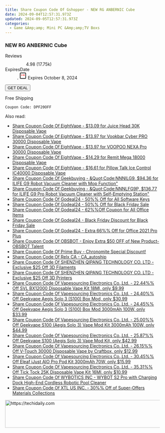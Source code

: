 ```yaml
---
title: Share Coupon Code Of Gshopper - NEW RG ANBERNIC Cube
date: 2024-09-04T12:57:31.973Z
updated: 2024-09-05T12:57:31.973Z
categories:
  - Game &Amp;amp; Mini PC &Amp;amp;TV Boxs
---
```



<main class="px-4 py-6 sm:p-6 md:px-8 md:py-10">
  <div class="mx-auto grid max-w-4xl grid-cols-1">
    <div class="relative col-start-1 row-start-1 flex flex-col-reverse rounded-lg bg-gradient-to-t from-black/75 via-black/0 p-3 sm:row-start-2 sm:bg-none sm:p-0 lg:row-start-1">
      <h3 class="mt-1 text-lg font-semibold text-white sm:text-slate-900 md:text-2xl dark:sm:text-white">NEW RG ANBERNIC Cube</h3>
    </div>
        <dl class="row-start-2 mt-4 flex items-center text-xs font-medium sm:row-start-3 sm:mt-1 md:mt-2.5 lg:row-start-2">
      <dt class="sr-only">Reviews</dt>
      <dd class="flex items-center text-indigo-600 dark:text-indigo-400">
        <svg width="24" height="24" fill="none" aria-hidden="true" class="mr-1 stroke-current dark:stroke-indigo-500">
          <path d="m12 5 2 5h5l-4 4 2.103 5L12 16l-5.103 3L9 14l-4-4h5l2-5Z" stroke-width="2" stroke-linecap="round" stroke-linejoin="round" />
        </svg>
        <span>4.98 <span class="font-normal text-slate-400">(17.75k)</span></span>
      </dd>
      <dt class="sr-only">ExpiresDate</dt>
      <dd class="flex items-center">
        <svg width="2" height="2" aria-hidden="true" fill="currentColor" class="mx-3 text-slate-300">
          <circle cx="1" cy="1" r="1" />
        </svg>
        <svg width="24" height="24" viewBox="0 0 24 24" fill="none" stroke="currentColor" stroke-width="2">
          <rect x="3" y="3" width="18" height="18" rx="2" fill="#fff" />
          <path d="M6 10L18 10" stroke="red" stroke-width="2" fill="none" />
          <path d="M10 6L10 18" stroke="#fff" stroke-width="2" fill="none" />
        </svg>
        Expires October 8, 2024      </dd>
    </dl>
    <div class="col-start-1 row-start-3 mt-4 self-center sm:col-start-2 sm:row-span-2 sm:row-start-2 sm:mt-0 lg:col-start-1 lg:row-start-3 lg:row-end-4 lg:mt-6">
      <button type="button" onClick="javascript:window.open(decodeURIComponent('https%3A%2F%2Fwww.shareasale.com%2Fu.cfm%3Fd%3D1117848%26m%3D97331%26u%3D4338022'), '_blank');void(0);" class="rounded-lg bg-red-600 px-3 py-2 text-sm font-medium leading-6 text-white">
       GET DEAL
      </button>
    </div>
    <p class="col-start-1 mt-4 text-sm leading-6 sm:col-span-2 lg:col-span-1 lg:row-start-4 lg:mt-6 dark:text-slate-400">Free Shipping 
</p>
    <p class="mt-4">
      <code class="bg-purple-900 p-4 text-sm font-bold text-white" onClick="javascript:window.open(decodeURIComponent('https%3A%2F%2Fwww.shareasale.com%2Fu.cfm%3Fd%3D1117848%26m%3D97331%26u%3D4338022'), '_blank');void(0);">Coupon Code: <span class="bg-green-500 p-2 rounded tracking-widest">DPF20OFF</span></code>
    </p>
  </div>
</main>
<span class="atpl-alsoreadstyle">Also read:</span>
<div><ul>
<li><a href="https://coupons.techidaily.com/coupon-1229475-share-59344-sale/"><u>Share Coupon Code Of EightVape - $13.09 for Juice Head 30K Disposable Vape</u></a></li>
<li><a href="https://coupons.techidaily.com/coupon-1229476-share-59344-sale/"><u>Share Coupon Code Of EightVape - $13.97 for Vookbar Cyber PRO 30000 Disposable Vape</u></a></li>
<li><a href="https://coupons.techidaily.com/coupon-1229477-share-59344-sale/"><u>Share Coupon Code Of EightVape - $13.97 for VOOPOO NEXA Pro 30000 Disposable Vape</u></a></li>
<li><a href="https://coupons.techidaily.com/coupon-1229474-share-59344-sale/"><u>Share Coupon Code Of EightVape - $14.29 for Remit Mega 18000 Disposable Vape</u></a></li>
<li><a href="https://coupons.techidaily.com/coupon-1229473-share-59344-sale/"><u>Share Coupon Code Of EightVape - $16.61 for Pillow Talk Ice Control IC40000 Disposable Vape</u></a></li>
<li><a href="https://coupons.techidaily.com/coupon-1229044-share-38812-sale/"><u>Share Coupon Code Of Geekbuying - &Quot;Code:NNNILG9, $94.36 for ILIFE G9 Robot Vacuum Cleaner with Mop Function&quot;</u></a></li>
<li><a href="https://coupons.techidaily.com/coupon-1229047-share-38812-sale/"><u>Share Coupon Code Of Geekbuying - &Quot;Code:NNNLFG9P, $136.77 for ILIFE G9 Pro Robot Vacuum Cleaner with Self-Emptying Station&quot;</u></a></li>
<li><a href="https://coupons.techidaily.com/coupon-1020802-share-102236-sale/"><u>Share Coupon Code Of Godeal24 - 50%% Off for All Software Keys</u></a></li>
<li><a href="https://coupons.techidaily.com/coupon-1068109-share-102236-sale/"><u>Share Coupon Code Of Godeal24 - 50%% Off for Black Friday Sale</u></a></li>
<li><a href="https://coupons.techidaily.com/coupon-1020803-share-102236-sale/"><u>Share Coupon Code Of Godeal24 - 62%%Off Coupon for All Office Items</u></a></li>
<li><a href="https://coupons.techidaily.com/coupon-1068110-share-102236-sale/"><u>Share Coupon Code Of Godeal24 - Black Friday Discount for Black Friday Sale</u></a></li>
<li><a href="https://coupons.techidaily.com/coupon-1020807-share-102236-sale/"><u>Share Coupon Code Of Godeal24 - Extra 66%% Off for Office 2021 Pro Plus</u></a></li>
<li><a href="https://coupons.techidaily.com/coupon-1228959-share-114666-sale/"><u>Share Coupon Code Of OBSBOT - Enjoy Extra $50 OFF of New Product- OBSBOT Talent</u></a></li>
<li><a href="https://coupons.techidaily.com/coupon-1228829-share-96806-sale/"><u>Share Coupon Code Of Prime Buy - Chronomite Special Discount!</u></a></li>
<li><a href="https://coupons.techidaily.com/coupon-1229459-share-92020-sale/"><u>Share Coupon Code Of Relx CA - CA_autoship</u></a></li>
<li><a href="https://coupons.techidaily.com/coupon-1228963-share-144807-sale/"><u>Share Coupon Code Of SHENZHEN QIPANG TECHNOLOGY CO. LTD - Exclusive $25 Off 3D Filaments</u></a></li>
<li><a href="https://coupons.techidaily.com/coupon-1228965-share-144807-sale/"><u>Share Coupon Code Of SHENZHEN QIPANG TECHNOLOGY CO. LTD - Exclusive $25 Off 3D Printers</u></a></li>
<li><a href="https://coupons.techidaily.com/coupon-1092283-share-90958-sale/"><u>Share Coupon Code Of Vapesourcing Electronics Co.,Ltd. - 22.44%% Off SVL BX12000 Disposable Vape Kit 18Ml, only $9.99</u></a></li>
<li><a href="https://coupons.techidaily.com/coupon-1229339-share-90958-sale/"><u>Share Coupon Code Of Vapesourcing Electronics Co.,Ltd. - 24.40%% Off Geekvape Aegis Solo 3 (S100) Box Mod, only $30.99</u></a></li>
<li><a href="https://coupons.techidaily.com/coupon-1229328-share-90958-sale/"><u>Share Coupon Code Of Vapesourcing Electronics Co.,Ltd. - 24.45%% Off Geekvape Aegis Solo 3 (S100) Box Mod 3000mAh 100W, only $33.99</u></a></li>
<li><a href="https://coupons.techidaily.com/coupon-1229329-share-90958-sale/"><u>Share Coupon Code Of Vapesourcing Electronics Co.,Ltd. - 25.00%% Off Geekvape S100 (Aegis Solo 3) Vape Mod Kit 3000mAh 100W, only $44.99</u></a></li>
<li><a href="https://coupons.techidaily.com/coupon-1229342-share-90958-sale/"><u>Share Coupon Code Of Vapesourcing Electronics Co.,Ltd. - 25.87%% Off Geekvape S100 (Aegis Solo 3) Vape Mod Kit, only $42.99</u></a></li>
<li><a href="https://coupons.techidaily.com/coupon-1228779-share-90958-sale/"><u>Share Coupon Code Of Vapesourcing Electronics Co.,Ltd. - 26.15%% Off V-Touch 30000 Disposable Vape by Craftbox, only $12.99</u></a></li>
<li><a href="https://coupons.techidaily.com/coupon-1055783-share-90958-sale/"><u>Share Coupon Code Of Vapesourcing Electronics Co.,Ltd. - 30.45%% Off Eleaf iJust AIO Pro Pod Kit 3000mAh 70W, only $15.99</u></a></li>
<li><a href="https://coupons.techidaily.com/coupon-1106529-share-90958-sale/"><u>Share Coupon Code Of Vapesourcing Electronics Co.,Ltd. - 35.31%% Off Tick Tock 25K Disposable Vape Kit 16Ml, only $10.99</u></a></li>
<li><a href="https://coupons.techidaily.com/coupon-1229457-share-153311-sale/"><u>Share Coupon Code Of WYBOTICS INC - WYBOT S2 Pro with Charging Dock High-End Cordless Robotic Pool Cleaner</u></a></li>
<li><a href="https://coupons.techidaily.com/coupon-1228812-share-106131-sale/"><u>Share Coupon Code Of XTL US INC. - 30%% Off of  Super-Offers Materials Collections</u></a></li>
</ul></div>

<ins class="adsbygoogle"
      style="display:block"
      data-ad-client="ca-pub-7571918770474297"
      data-ad-slot="8358498916"
      data-ad-format="auto"
      data-full-width-responsive="true"></ins>
<!-- affiliate ads begin -->
<a href="https://aligracehair.sjv.io/c/5597632/1997648/19272" target="_top" id="1997648">
  <img src="//a.impactradius-go.com/display-ad/19272-1997648" border="0" alt="https://techidaily.com" width="728" height="90"/>
</a>
<img height="0" width="0" src="https://aligracehair.sjv.io/i/5597632/1997648/19272" style="position:absolute;visibility:hidden;" border="0" />
<!-- affiliate ads end -->